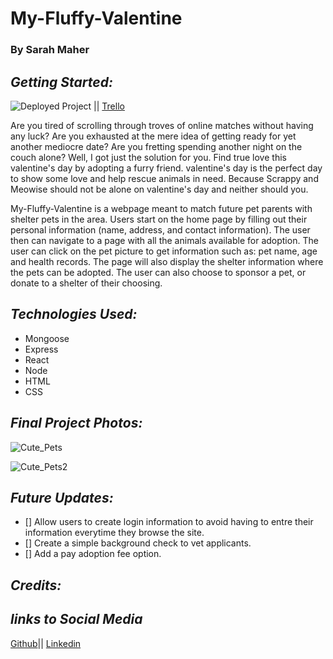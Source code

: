 # My-Fluffy-Valentine

### By Sarah Maher

## **_Getting Started:_**

![Deployed Project](https://github.com/mahers12/My-Fluffy-Valentine) || [Trello](https://trello.com/invite/b/aBXh0y6X/ATTI273a519f4c8712a0f3da5e61499d0afe43A8C977/my-fluffy-valentine)

Are you tired of scrolling through troves of online matches without having any luck? Are you exhausted at the mere idea of getting ready for yet another mediocre date? Are you fretting spending another night on the couch alone? Well, I got just the solution for you. Find true love this valentine's day by adopting a furry friend. valentine's day is the perfect day to show some love and help rescue animals in need. Because Scrappy and Meowise should not be alone on valentine's day and neither should you.

My-Fluffy-Valentine is a webpage meant to match future pet parents with shelter pets in the area. Users start on the home page by filling out their personal information (name, address, and contact information). The user then can navigate to a page with all the animals available for adoption. The user can click on the pet picture to get information such as: pet name, age and health records. The page will also display the shelter information where the pets can be adopted. The user can also choose to sponsor a pet, or donate to a shelter of their choosing.

## **_Technologies Used:_**

- Mongoose
- Express
- React
- Node
- HTML
- CSS

## **_Final Project Photos:_**

![Cute_Pets](https://www.readersdigest.com.au/wp-content/uploads/2021/02/05-puppy-and-kitten-GettyImages-71919537.jpg)


![Cute_Pets2](https://www.rd.com/wp-content/uploads/2021/03/GettyImages-987491478.jpg)

## **_Future Updates:_**

- [] Allow users to create login information to avoid having to entre their information everytime they browse the site.
- [] Create a simple background check to vet applicants.
- [] Add a pay adoption fee option.

## **_Credits:_**

## **_links to Social Media_**

[Github](https://github.com/mahers12)|| [Linkedin](https://www.linkedin.com/in/sarah-maher-8a6865255/)
